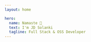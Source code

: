 ```yaml
---
layout: home

hero:
  name: Namaste 🙏
  text: I'm JD Solanki
  tagline: Full Stack & OSS Developer
---
```




